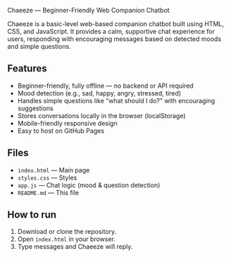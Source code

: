 Chaeeze — Beginner-Friendly Web Companion Chatbot

Chaeeze is a basic-level web-based companion chatbot built using HTML, CSS, and JavaScript.
It provides a calm, supportive chat experience for users, responding with encouraging messages based on detected moods and simple questions.

## Features
- Beginner-friendly, fully offline — no backend or API required
- Mood detection (e.g., sad, happy, angry, stressed, tired)
- Handles simple questions like "what should I do?" with encouraging suggestions
- Stores conversations locally in the browser (localStorage)
- Mobile-friendly responsive design
- Easy to host on GitHub Pages

## Files
- `index.html` — Main page
- `styles.css` — Styles
- `app.js` — Chat logic (mood & question detection)
- `README.md` — This file

## How to run
1. Download or clone the repository.
2. Open `index.html` in your browser.
3. Type messages and Chaeeze will reply.
